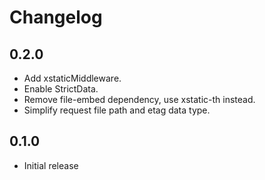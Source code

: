 # Changelog

## 0.2.0

- Add xstaticMiddleware.
- Enable StrictData.
- Remove file-embed dependency, use xstatic-th instead.
- Simplify request file path and etag data type.

## 0.1.0

- Initial release
